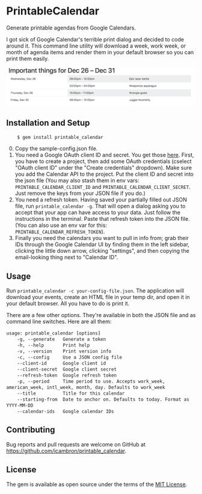 # PrintableCalendar

Generate printable agendas from Google Calendars.

I got sick of Google Calendar's terrible print dialog and decided to code around it. This command line utility will download a week, work week, or month of agenda items and render them in your default browser so you can print them easily.

![Screenshot](docs/screenshot.png)

## Installation and Setup

```
    $ gem install printable_calendar
```

 0. Copy the sample-config.json file.
 1. You need a Google OAuth client ID and secret. You get those [here](https://console.developers.google.com/). First, you have to create a project, then add some OAuth credentials (cselect "OAuth client ID" under the "Create credentials" dropdown). Make sure you add the Calendar API to the project. Put the client ID and secret into the json file (You may also stash them in env vars: `PRINTABLE_CALENDAR_CLIENT_ID` and `PRINTABLE_CALENDAR_CLIENT_SECRET`. Just remove the keys from your JSON file if you do.)
 2. You need a refresh token. Having saved your partially filled out JSON file, run `printable_calendar -g`. That will open a dialog asking you to accept that your app can have access to your data. Just follow the instructions in the terminal. Paste that refresh token into the JSON file. (You can also use an env var for this: `PRINTABLE_CALENDAR_REFRESH_TOKEN`).
 3. Finally you need the calendars you want to pull in info from; grab their IDs through the Google Calendar UI by finding them in the left sidebar, clicking the little down arrow, clicking "settings", and then copying the email-looking thing next to "Calendar ID".
 
## Usage

Run `printable_calendar -c your-config-file.json`. The application will download your events, create an HTML file in your temp dir, and open it in your default browser. All you have to do is print it.

There are a few other options. They're available in both the JSON file and as command line switches. Here are all them:

```
usage: printable_calendar [options]
    -g, --generate   Generate a token
    -h, --help       Print help
    -v, --version    Print version info
    -c, --config     Use a JSON config file
    --client-id      Google client id
    --client-secret  Google client secret
    --refresh-token  Google refresh token
    -p, --period     Time period to use. Accepts work_week, american_week, intl_week, month, day. Defaults to work_week
    --title          Title for this calendar
    --starting-from  Date to anchor on. Defaults to today. Format as YYYY-MM-DD
    --calendar-ids   Google calendar IDs
```

## Contributing

Bug reports and pull requests are welcome on GitHub at https://github.com/icambron/printable_calendar.

## License

The gem is available as open source under the terms of the [MIT License](http://opensource.org/licenses/MIT).
